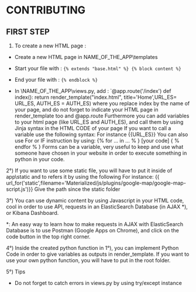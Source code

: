 # CONTRIBUTING

## FIRST STEP

1. To create a new HTML page :

- Create a new HTML page in NAME_OF_THE_APP\templates
- Start your file with :
	`{% extends "base.html" %}
	{% block content %}`
- End your file with :
	`{% endblock %}`



- In \NAME_OF_THE_APP\views.py, add :
	`@app.route('/index')
	def index():
    return render_template("index.html",
                           title='Home',URL_ES= URL_ES, AUTH_ES = AUTH_ES)
where you replace index by the name of your page, and do not forget to indicate your HTML page in render_template too and @app.route
Furthermore you can add variables to your html page (like URL_ES and AUTH_ES), and call them by using Jinja syntax in the HTML CODE of your page
If you want to call a variable use the following syntax:
For instance {{URL_ES}}
You can also use For or IF instruction by using:
{% for ... in ... % }
[your code]
{ % endfor % }
Forms can be a variable, very useful to keep and use what someone have chosen in your website in order to execute something in python in your code. 

2°) If you want to use some static file, you will have to put it inside of app\static and to refers it by using the following 
For instance: {{ url_for('static',filename='Materialized/js/plugins/google-map/google-map-script.js')}} Give the path since the static folder

3°) You can use dynamic content by using Javascript in your HTML code, cool in order to use API, requests in an ElasticSearch Database (in AJAX *), or Kibana Dashboard.

*: An easy way to learn how to make requests in AJAX with ElasticSearch Database is to use Postman (Google Apps on Chrome), and click on the code button in the top right corner.

4°) Inside the created python function in 1°), you can implement Python Code in order to give variables as outputs in render_template. If you want to use your own python function, you will have to put in the root folder. 

5°) Tips 
- Do not forget to catch errors in views.py by using try/except instance